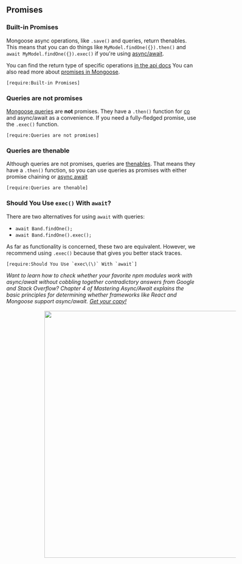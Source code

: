 ## Promises

### Built-in Promises

Mongoose async operations, like `.save()` and queries, return thenables.
This means that you can do things like `MyModel.findOne({}).then()` and
`await MyModel.findOne({}).exec()` if you're using
[async/await](http://thecodebarbarian.com/80-20-guide-to-async-await-in-node.js.html).

You can find the return type of specific operations [in the api docs](api/mongoose.html)
You can also read more about [promises in Mongoose](https://masteringjs.io/tutorials/mongoose/promise).

```acquit
[require:Built-in Promises]
```

### Queries are not promises

[Mongoose queries](http://mongoosejs.com/docs/queries.html) are **not** promises. They have a `.then()`
function for [co](https://www.npmjs.com/package/co) and async/await as
a convenience. If you need
a fully-fledged promise, use the `.exec()` function.

```acquit
[require:Queries are not promises]
```

### Queries are thenable

Although queries are not promises, queries are [thenables](https://promisesaplus.com/#terminology).
That means they have a `.then()` function, so you can use queries as promises with either
promise chaining or [async await](https://asyncawait.net)

```acquit
[require:Queries are thenable]
```

### Should You Use `exec()` With `await`?

There are two alternatives for using `await` with queries:

- `await Band.findOne();`
- `await Band.findOne().exec();`
 
As far as functionality is concerned, these two are equivalent.
However, we recommend using `.exec()` because that gives you
better stack traces.

```acquit
[require:Should You Use `exec\(\)` With `await`]
```

<i>
  Want to learn how to check whether your favorite npm modules work with
  async/await without cobbling together contradictory answers from Google
  and Stack Overflow? Chapter 4 of Mastering Async/Await explains the
  basic principles for determining whether frameworks like React and
  Mongoose support async/await.
  <a href="http://asyncawait.net/?utm_source=mongoosejs&utm_campaign=promises">Get your copy!</a>
</i>
<br><br>
<a href="http://asyncawait.net/?utm_source=mongoosejs&utm_campaign=promises" style="margin-left: 100px">
  <img src="/docs/images/asyncawait.png" style="width: 650px" />
</a>

